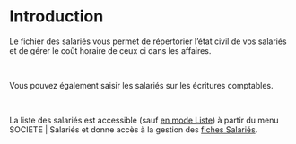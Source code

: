 # Introduction



Le fichier des salariés vous permet de répertorier l’état civil de vos 
 salariés et de gérer le coût horaire de ceux ci dans les affaires.


 


Vous pouvez également saisir les salariés sur les écritures comptables.


 


La liste des salariés est accessible (sauf [en 
 mode Liste](../../PreferencesSociete/2-9/OngletAvance.md)) à partir du menu SOCIETE 
 | Salariés et donne accès à la gestion des [fiches 
 Salariés](../3/Salarie.md).



